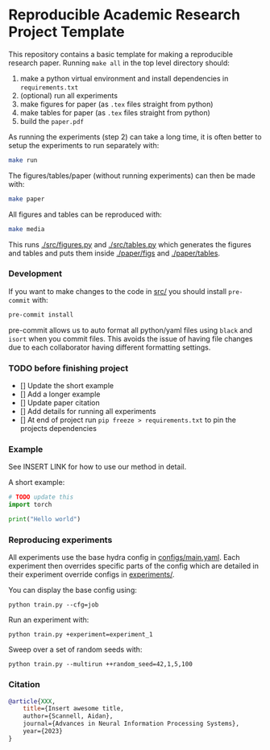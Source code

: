 # Reproducible Academic Research Project Template
This repository contains a basic template for making a reproducible research paper.
Running `make all` in the top level directory should:
1. make a python virtual environment and install dependencies in `requirements.txt`
2. (optional) run all experiments
3. make figures for paper (as `.tex` files straight from python)
4. make tables for paper (as `.tex` files straight from python)
4. build the `paper.pdf`

As running the experiments (step 2) can take a long time, it is often better to setup the experiments to run separately with:
```sh
make run
```
The figures/tables/paper (without running experiments) can then be made with:
```sh
make paper
```
All figures and tables can be reproduced with:
```sh
make media
```
This runs [./src/figures.py](./src/figures.py) and [./src/tables.py](./src/tables.py) which generates the figures and tables and puts them inside 
[./paper/figs](./paper/fig) and [./paper/tables](./paper/tables).


### Development
If you want to make changes to the code in [src/](.src/) you should install `pre-commit` with:
```sh
pre-commit install
```
pre-commit allows us to auto format all python/yaml files using `black` and `isort` when you commit files.
This avoids the issue of having file changes due to each collaborator having different formatting  settings.


### TODO before finishing project
- [] Update the short example
- [] Add a longer example
- [] Update paper citation
- [] Add details for running all experiments
- [] At end of project run `pip freeze > requirements.txt` to pin the projects dependencies

### Example
See INSERT LINK for how to use our method in detail.

A short example:
```python
# TODO update this
import torch

print("Hello world")
```

### Reproducing experiments
All experiments use the base hydra config in [configs/main.yaml](configs/main.yaml).
Each experiment then overrides specific parts of the config which are detailed in their experiment override configs in [experiments/](configs/experiment/).

You can display the base config using:
``` shell
python train.py --cfg=job
```
Run an experiment with:
``` shell
python train.py +experiment=experiment_1
```
Sweep over a set of random seeds with:
``` shell
python train.py --multirun ++random_seed=42,1,5,100
```



### Citation
```bibtex
@article{XXX,
    title={Insert awesome title,
    author={Scannell, Aidan},
    journal={Advances in Neural Information Processing Systems},
    year={2023}
}
```
